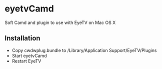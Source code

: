 eyetvCamd
=============

Soft Camd and plugin to use with EyeTV on Mac OS X

Installation
------------
* Copy cwdwplug.bundle to /Library/Application Support/EyeTV/Plugins
* Start eyetvCamd
* Restart EyeTV

